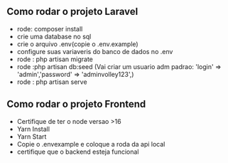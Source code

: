 ## Como rodar o projeto Laravel

- rode: composer install
- crie uma database no sql
- crie o arquivo .env(copie o .env.example)
- configure suas variaveris do banco de dados no .env
- rode : php artisan migrate
- rode :php artisan db:seed (Vai criar um usuario adm padrao: 'login' => 'admin','password' => 'adminvolley123',)
- rode : php artisan serve



## Como rodar o projeto Frontend
- Certifique de ter o node versao >16
- Yarn Install
- Yarn Start
- Copie o .envexample e coloque a roda da api local
- certifique que o backend esteja funcional
